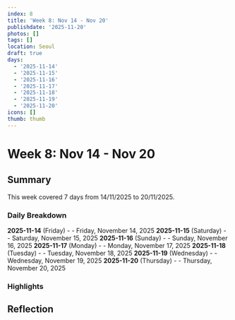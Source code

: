 ```yaml
---
index: 8
title: 'Week 8: Nov 14 - Nov 20'
publishdate: '2025-11-20'
photos: []
tags: []
location: Seoul
draft: true
days:
  - '2025-11-14'
  - '2025-11-15'
  - '2025-11-16'
  - '2025-11-17'
  - '2025-11-18'
  - '2025-11-19'
  - '2025-11-20'
icons: []
thumb: thumb
---
```

# Week 8: Nov 14 - Nov 20

## Summary

This week covered 7 days from 14/11/2025 to 20/11/2025.

### Daily Breakdown

**2025-11-14** (Friday) -  - Friday, November 14, 2025
**2025-11-15** (Saturday) -  - Saturday, November 15, 2025
**2025-11-16** (Sunday) -  - Sunday, November 16, 2025
**2025-11-17** (Monday) -  - Monday, November 17, 2025
**2025-11-18** (Tuesday) -  - Tuesday, November 18, 2025
**2025-11-19** (Wednesday) -  - Wednesday, November 19, 2025
**2025-11-20** (Thursday) -  - Thursday, November 20, 2025

### Highlights

<!-- Add weekly highlights here -->

## Reflection

<!-- Add weekly reflection here -->

